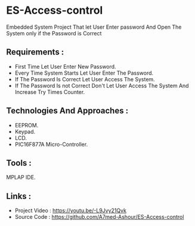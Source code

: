 # ES-Access-control
Embedded System Project That let User Enter password And Open The System only if the Password is Correct

## Requirements :

- First Time Let User Enter New Password.
- Every Time System Starts Let User Enter The Password.
- If The Password Is Correct Let User Access The System.
- If The Password Is not Correct Don't Let User Access The System And Increase Try Times Counter.

## Technologies And Approaches :

- EEPROM.
- Keypad.
- LCD.
- PIC16F877A Micro-Controller.

## Tools :

MPLAP IDE.

## Links :

- Project Video : https://youtu.be/-L9Jvy21Qvk
- Source Code : https://github.com/A7med-Ashour/ES-Access-control
